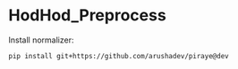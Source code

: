 # HodHod_Preprocess

Install normalizer:

```
pip install git+https://github.com/arushadev/piraye@dev
```